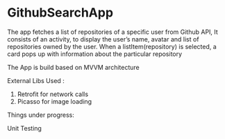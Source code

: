 # GithubSearchApp

The app fetches a list of repositories of a specific user from Github API, 
It consists of an activity, to display the user’s name, avatar and list of repositories owned by the user. 
When a listItem(repository) is selected, a card pops up with information about the particular repository

The App is build based on MVVM architecture

External Libs Used :

1. Retrofit for network calls
2. Picasso for image loading

Things under progress:

Unit Testing


